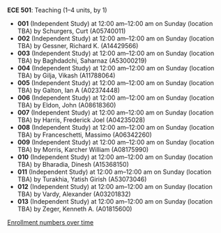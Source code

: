 **ECE 501**: Teaching (1–4 units, by 1)

- **001** (Independent Study) at 12:00 am–12:00 am on Sunday (location TBA) by Schurgers, Curt (A05740011)
- **002** (Independent Study) at 12:00 am–12:00 am on Sunday (location TBA) by Gessner, Richard K. (A14429566)
- **003** (Independent Study) at 12:00 am–12:00 am on Sunday (location TBA) by Baghdadchi, Saharnaz (A53000219)
- **004** (Independent Study) at 12:00 am–12:00 am on Sunday (location TBA) by Gilja, Vikash (A11788064)
- **005** (Independent Study) at 12:00 am–12:00 am on Sunday (location TBA) by Galton, Ian A (A02374448)
- **006** (Independent Study) at 12:00 am–12:00 am on Sunday (location TBA) by Eldon, John (A08618360)
- **007** (Independent Study) at 12:00 am–12:00 am on Sunday (location TBA) by Harris, Frederick Joel (A04235028)
- **008** (Independent Study) at 12:00 am–12:00 am on Sunday (location TBA) by Franceschetti, Massimo (A06342260)
- **009** (Independent Study) at 12:00 am–12:00 am on Sunday (location TBA) by Morris, Karcher William (A08175990)
- **010** (Independent Study) at 12:00 am–12:00 am on Sunday (location TBA) by Bharadia, Dinesh (A15368150)
- **011** (Independent Study) at 12:00 am–12:00 am on Sunday (location TBA) by Turakhia, Yatish Girish (A53073046)
- **012** (Independent Study) at 12:00 am–12:00 am on Sunday (location TBA) by Vardy, Alexander (A03201832)
- **013** (Independent Study) at 12:00 am–12:00 am on Sunday (location TBA) by Zeger, Kenneth A. (A01815600)

[Enrollment numbers over time](./ECE501.tsv)
